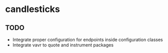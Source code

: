# candlesticks

## TODO

* Integrate proper configuration for endpoints inside configuration classes
* Integrate vavr to quote and instrument packages